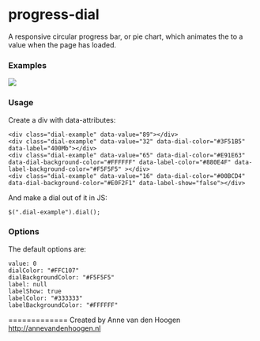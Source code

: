 # progress-dial
A responsive circular progress bar, or pie chart, which animates the to a value when the page has loaded.

### Examples
![](https://cloud.githubusercontent.com/assets/10232608/5488898/1b6d89e4-86c4-11e4-803f-e321bfe5cab0.png)

### Usage
Create a div with data-attributes:
```
<div class="dial-example" data-value="89"></div>
<div class="dial-example" data-value="32" data-dial-color="#3F51B5" data-label="400Mb"></div>
<div class="dial-example" data-value="65" data-dial-color="#E91E63" data-dial-background-color="#FFFFFF" data-label-color="#880E4F" data-label-background-color="#F5F5F5" ></div>
<div class="dial-example" data-value="16" data-dial-color="#00BCD4" data-dial-background-color="#E0F2F1" data-label-show="false"></div>
```

And make a dial out of it in JS:
```
$(".dial-example").dial();
```
### Options
The default options are:
```
value: 0
dialColor: "#FFC107"
dialBackgroundColor: "#F5F5F5"
label: null
labelShow: true
labelColor: "#333333"
labelBackgroundColor: "#FFFFFF"
```

=============
Created by Anne van den Hoogen http://annevandenhoogen.nl
